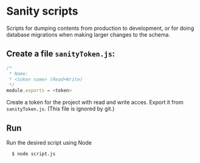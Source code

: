 # Sanity scripts

Scripts for dumping contents from production to development, or for
doing database migrations when making larger changes to the schema.

## Create a file `sanityToken.js`:

```js
/*
 * Name:
 * <token name> (Read+Write)
 */
module.exports = <token>
```

Create a token for the project with read and write acces. Export it from `sanityToken.js`. (This file is ignored by git.)

## Run

Run the desired script using Node

```sh
  $ node script.js
```
